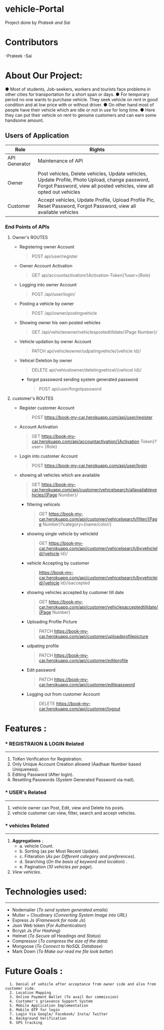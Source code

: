 # vehicle-Portal 

Project done by _Prateek and Sai_


# Contributors

-Prateek 
-Sai

# About Our Project:

●	Most of students, Job-seekers, workers and tourists face problems in other cities for transportation for a short span or days.
●	For temporary period no one wants to purchase vehicle. They seek vehicle on rent in good condition and at low price with or without driver.
●	On other hand most of people have their vehicle which are idle or not in use for long time. 
●	Here they can put their vehicle on rent to genuine customers and can earn some handsome amount.


## Users of Application

| Role              | Rights                                                                                                                                             |
| ----------------- | -------------------------------------------------------------------------------------------------------------------------------------------------- |
| API Generator     | Maintenance of API                                                                                                                                 |
|                                                                                           |
| Owner      | Post vehicles, Delete vehicles, Update vehicles, Update Profile, Photo Upload, change password, Forgot Password, view all posted vehicles, view all opted out vehicles |
| Customer        | Accept vehicles, Update Profile, Upload Profile Pic, Reset Password, Forgot Password, view all available vehicles              |

### End Points of APIs

1.  Owner's ROUTES

    - Registering owner Account

      > POST api/user/register

    - Owner Account Activation

      > GET api/accountactivation/{Activation-Token}?user={Role}

    - Logging into owner Account

      > POST /api/user/login/

    - Posting a vehicle by owner

      > POST /api/owner/postingvehicle

    - Showing owner his own posted vehicles

      > GET /api/vehicleowner/vehiclespostedtilldate/{Page Number}/

    - Vehicle updation by owner Account

      > PATCH api/vehicleowner/udpatingvehicle/{vehicle Id}/

    - Vehicel Deletion by owner

      > DELETE api/vehicelowner/deletingvehicel/{vehicel Id}/

   


       * forgot passsword sending system generated password
          >  POST api/user/forgotpassword

2.  customer's ROUTES

    - Register customer Account

      > POST https://book-my-car.herokuapp.com/api/user/register

    - Account Activation
      > GET https://book-my-car.herokuapp.com/api/accountactivation/{Activation Token}?user=
             {Role}

    - Login into customer Account
      > POST https://book-my-car.herokuapp.com/api/user/login

    - showing all vehicles which are available
       > GET https://book-my-car.herokuapp.com/api/customer/vehicelsearch/allavailablevehicles/{Page Number}/


       * filtering vehicels 
          > GET https://book-my-car.herokuapp.com/api/customer/vehicelsearch/filter/{Page Number}?category={name/color/}

       * showing single vehicle by vehicleId
          > GET https://book-my-car.herokuapp.com/api/customer/vehicelsearch/byvehicleId/{vehicle Id}/

       * vehicle Accepting by customer
            > https://book-my-car.herokuapp.com/api/customer/vehicelsearch/byvehicleid/{vehicle Id}/isaccepted

       * showing vehicles accepted by customer till date
            > GET https://book-my-car.herokuapp.com/api/customer/vehiclesacceptedtilldate/{Page Number}

       *  Uploading Profile Picture
            > PATCH https://book-my-car.herokuapp.com/api/customer/uploadprofilepicture

       * udpating profile
            > PATCH https://book-my-car.herokuapp.com/api/customer/editprofile

       * Edit password
            > PATCH https://book-my-car.herokuapp.com/api/customer/editpassword


       * Logging out from customer Account
           > DELETE https://book-my-car.herokuapp.com/api/customer/logout

            
# Features :

### \* REGISTRAION & LOGIN Related

---

1.  ToKen Verification for Registration.
2.  Only Unique Account Creation allowed (Aadhaar Number based Uniqueness).
3.  Editing Password (After login).
4.  Resetting Passwords (System Generated Password via mail).

### \* USER's Related

---

1.  vehicle owner can Post, Edit, view and Delete his posts.
2.  vehicle customer can view, filter, search and accept vehicles.


### \* vehicles Related

---

1. **Aggregations** :
   - a. vehicle Count.
   - b. Sorting (as per Most Recent Update).
   - c. Filteration (_As per Different category and preferences_).
   - d. Searching (_On the basis of keyword and location_) .
   - e. Pagination (_10 vehicles per page_).
2. _View vehicles_.


# Technologies used:

---

- Nodemailer (_To send system generated emails_)
- Multer + Cloudinary (_Converting System Image into URL_)
- Express Js (_Framework for node Js_)
- Json Web token (_For Authentication_)
- Bcrypt Js (_For Hashing_)
- Helmet (_To Secure all Headings and Status_)
- Compressor (_To compress the size of the data_)
- Mongoose (_To Connect to NoSQL Database_)
- Mark Down (_To Make our read me file look better_)

# Future Goals :

      1. Denial of vehicle after acceptance from owner side and also from customer side.
      2. Location Mapping
      3. Online Payment Wallet (To avail Our commission)
      4. Customer's grievance Support System
      5. Mobile Application Implementation
      6. Mobile OTP for login
      7. Login Via Google/ Facebook/ Insta/ Twitter
      8. Background Verification
      9. GPS tracking
